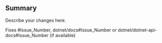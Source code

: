 ## Summary

Describe your changes here.

Fixes #Issue_Number, dotnet/docs#Issue_Number or dotnet/dotnet-api-docs#Issue_Number (if available)